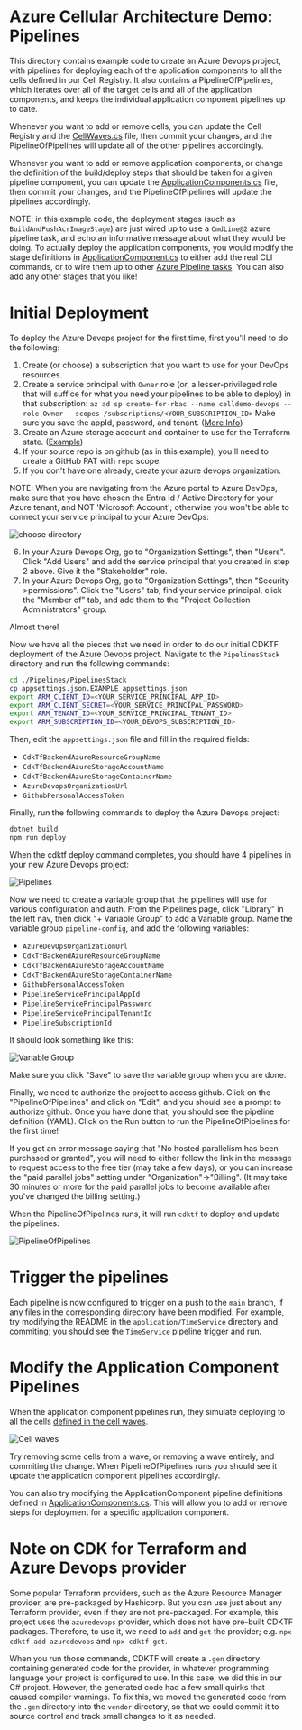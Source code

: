 # Azure Cellular Architecture Demo: Pipelines

This directory contains example code to create an Azure Devops project, with pipelines for deploying each of the
application components to all the cells defined in our Cell Registry. It also contains a PipelineOfPipelines, which
iterates over all of the target cells and all of the application components, and keeps the individual application
component pipelines up to date.

Whenever you want to add or remove cells, you can update the Cell Registry and the [CellWaves.cs](https://github.com/cprice404/azure-cellular-demo/blob/main/Pipelines/PipelinesGenerator/CellWaves.cs)
file, then commit your changes, and the PipelineOfPipelines will update all of the other pipelines accordingly.

Whenever you want to add or remove application components, or change the definition of the build/deploy steps that should
be taken for a given pipeline component, you can update the [ApplicationComponents.cs](https://github.com/cprice404/azure-cellular-demo/tree/main/application/Pipelines/PipelinesGenerator/ApplicationComponents.cs)
file, then commit your changes, and the PipelineOfPipelines will update the pipelines accordingly.

NOTE: in this example code, the deployment stages (such as `BuildAndPushAcrImageStage`) are just wired up to use a
`CmdLine@2` azure pipeline task, and echo an informative message about what they would be doing. To actually deploy
the application components, you would modify the stage definitions in [ApplicationComponent.cs](https://github.com/cprice404/azure-cellular-demo/tree/main/application/Pipelines/PipelinesGenerator/ApplicationComponent.cs)
to either add the real CLI commands, or to wire them up to other [Azure Pipeline tasks](https://learn.microsoft.com/en-us/azure/devops/pipelines/tasks/reference/?view=azure-pipelines&viewFallbackFrom=azure-devops).
You can also add any other stages that you like!

# Initial Deployment

To deploy the Azure Devops project for the first time, first you'll need to do the following:

1. Create (or choose) a subscription that you want to use for your DevOps resources.
2. Create a service principal with `Owner` role (or, a lesser-privileged role that will suffice for what you need your
  pipelines to be able to deploy) in that subscription:
  `az ad sp create-for-rbac --name celldemo-devops --role Owner --scopes /subscriptions/<YOUR_SUBSCRIPTION_ID>`
  Make sure you save the appId, password, and tenant.
  ([More Info](https://learn.microsoft.com/en-us/azure/developer/terraform/authenticate-to-azure?tabs=bash#create-a-service-principal`))
3. Create an Azure storage account and container to use for the Terraform state. ([Example](https://learn.microsoft.com/en-us/azure/developer/terraform/store-state-in-azure-storage?tabs=azure-cli#2-configure-remote-state-storage-account))
4. If your source repo is on github (as in this example), you'll need to create a GitHub PAT with `repo` scope. 
5. If you don't have one already, create your azure devops organization.
  
  NOTE: When you are navigating from the Azure portal to Azure DevOps, make sure that you have chosen the Entra Id / Active Directory for
  your Azure tenant, and NOT 'Microsoft Account'; otherwise you won't be able to connect your service principal to your Azure DevOps:
  
  ![choose directory](./choose-devops-org.png)
  
6. In your Azure Devops Org, go to "Organization Settings", then "Users". Click "Add Users" and add the service principal
   that you created in step 2 above. Give it the "Stakeholder" role.
7. In your Azure Devops Org, go to "Organization Settings", then "Security->permissions". Click the "Users" tab, find your
   service principal, click the "Member of" tab, and add them to the "Project Collection Administrators" group.

Almost there!

Now we have all the pieces that we need in order to do our initial CDKTF deployment of the Azure Devops project.
Navigate to the `PipelinesStack` directory and run the following commands:

```bash
cd ./Pipelines/PipelinesStack
cp appsettings.json.EXAMPLE appsettings.json
export ARM_CLIENT_ID=<YOUR_SERVICE_PRINCIPAL_APP_ID>
export ARM_CLIENT_SECRET=<YOUR_SERVICE_PRINCIPAL_PASSWORD>
export ARM_TENANT_ID=<YOUR_SERVICE_PRINCIPAL_TENANT_ID>
export ARM_SUBSCRIPTION_ID=<YOUR_DEVOPS_SUBSCRIPTION_ID>
```

Then, edit the `appsettings.json` file and fill in the required fields:

* `CdkTfBackendAzureResourceGroupName`
* `CdkTfBackendAzureStorageAccountName`
* `CdkTfBackendAzureStorageContainerName`
* `AzureDevopsOrganizationUrl`
* `GithubPersonalAccessToken`

Finally, run the following commands to deploy the Azure Devops project:

```bash
dotnet build
npm run deploy
```

When the cdktf deploy command completes, you should have 4 pipelines in your new Azure Devops project:

![Pipelines](./new-pipelines.png)

Now we need to create a variable group that the pipelines will use for various configuration and auth. From the Pipelines
page, click "Library" in the left nav, then click "+ Variable Group" to add a Variable group. Name the variable group
`pipeline-config`, and add the following variables:

* `AzureDevOpsOrganizationUrl`
* `CdkTfBackendAzureResourceGroupName`
* `CdkTfBackendAzureStorageAccountName`
* `CdkTfBackendAzureStorageContainerName`
* `GithubPersonalAccessToken`
* `PipelineServicePrincipalAppId`
* `PipelineServicePrincipalPassword`
* `PipelineServicePrincipalTenantId`
* `PipelineSubscriptionId`

It should look something like this:

![Variable Group](./variable-group.png)

Make sure you click "Save" to save the variable group when you are done.

Finally, we need to authorize the project to access github. Click on the "PipelineOfPipelines" and click on
"Edit", and you should see a prompt to authorize github. Once you have done that, you should see the pipeline
definition (YAML). Click on the Run button to run the PipelineOfPipelines for the first time!

If you get an error message saying that "No hosted parallelism has been purchased or granted", you will need to
either follow the link in the message to request access to the free tier (may take a few days), or you can
increase the "paid parallel jobs" setting under "Organization"->"Billing". (It may take 30 minutes or more for the
paid parallel jobs to become available after you've changed the billing setting.)

When the PipelineOfPipelines runs, it will run `cdktf` to deploy and update the pipelines:

![PipelineOfPipelines](./pipeline-of-pipelines-running.png)

# Trigger the pipelines

Each pipeline is now configured to trigger on a push to the `main` branch, if any files in the corresponding directory
have been modified. For example, try modifying the README in the `application/TimeService` directory and commiting;
you should see the `TimeService` pipeline trigger and run.

# Modify the Application Component Pipelines

When the application component pipelines run, they simulate deploying to all the cells [defined in the cell waves](https://github.com/cprice404/azure-cellular-demo/blob/83061d51ac44e8d8f5e00b6e7b65cf1656bf7926/Pipelines/PipelinesGenerator/CellWaves.cs#L13-L35).

![Cell waves](./hello-pipeline-deploying.png)

Try removing some cells from a wave, or removing a wave entirely, and commiting the change. When PipelineOfPipelines runs
you should see it update the application component pipelines accordingly.

You can also try modifying the ApplicationComponent pipeline definitions defined in [ApplicationComponents.cs](dhttps://github.com/cprice404/azure-cellular-demo/blob/83061d51ac44e8d8f5e00b6e7b65cf1656bf7926/Pipelines/PipelinesGenerator/ApplicationComponents.cs#L53-L62).
This will allow you to add or remove steps for deployment for a specific application component.

# Note on CDK for Terraform and Azure Devops provider

Some popular Terraform providers, such as the Azure Resource Manager provider, are pre-packaged by Hashicorp. But you can
use just about any Terraform provider, even if they are not pre-packaged. For example, this project uses the `azuredevops`
provider, which does not have pre-built CDKTF packages. Therefore, to use it, we need to `add` and `get` the provider;
e.g. `npx cdktf add azuredevops` and `npx cdktf get`.

When you run those commands, CDKTF will create a `.gen` directory containing generated code for the provider, in whatever
programming language your project is configured to use. In this case, we did this in our C# project. However, the generated
code had a few small quirks that caused compiler warnings. To fix this, we moved the generated code from the `.gen` directory
into the `vendor` directory, so that we could commit it to source control and track small changes to it as needed.